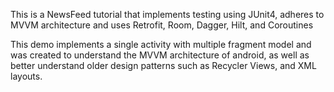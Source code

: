 This is a NewsFeed tutorial that implements testing using JUnit4, adheres to MVVM architecture and uses Retrofit, Room, Dagger, Hilt, and Coroutines 

This demo implements a single activity with multiple fragment model and was created to understand the MVVM architecture of android, as well as better understand older design patterns such as Recycler Views, and XML layouts.
